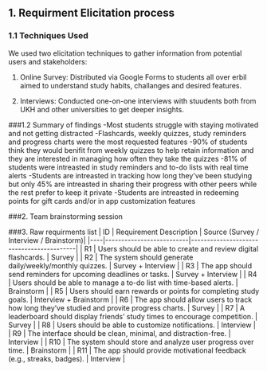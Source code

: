 ## 1. Requirment Elicitation process 

### 1.1 Techniques Used
We used two elicitation techniques to gather information from potential users and stakeholders:

1. Online Survey: 
Distributed via Google Forms to students all over erbil aimed to understand study habits, challanges and desired features.

2. Interviews:
Conducted one-on-one interviews with stuudents both from UKH and other universities to get deeper insights.

###1.2 Summary of findings
-Most students struggle with staying motivated and not getting distracted
-Flashcards, weekly quizzes, study reminders and progress charts were the most requested features
-90% of students think they would benifit from weekly quizzes to help retain information and they are interested in managing how often they take the quizzes 
-81% of students were intreasted in study reminders and to-do lists with real time alerts
-Students are intreasted in tracking how long they've been studying but only 45% are intreasted in sharing their progress with other peers while the rest prefer to keep it private
-Students are intreasted in redeeming points for gift cards and/or in app customization features

###2. Team brainstorming session

###3. Raw requirments list
| ID | Requirement Description | Source (Survey / Interview / Brainstorm)|
|----|--------------------------|------------------------------------------|
| R1 | Users should be able to create and review digital flashcards. | Survey |
| R2 | The system should generate daily/weekly/monthly quizzes. | Survey + Interview |
| R3 | The app should send reminders for upcoming deadlines or tasks. | Survey + Interview |
| R4 | Users should be able to manage a to-do list with time-based alerts. | Brainstorm |
| R5 | Users should earn rewards or points for completing study goals. | Interview + Brainstorm |
| R6 | The app should allow users to track how long they’ve studied and provite progress charts. | Survey |
| R7 | A leaderboard should display friends’ study times to encourage competition. | Survey |
| R8 | Users should be able to customize notifications. | Interview |
| R9 | The interface should be clean, minimal, and distraction-free. | Interview |
| R10 | The system should store and analyze user progress over time. | Brainstorm |
| R11 | The app should provide motivational feedback (e.g., streaks, badges). | Interview |


